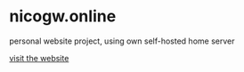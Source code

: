 # nicogw.online

personal website project,
using own self-hosted home server

[visit the website](https://nicogw.online/)
